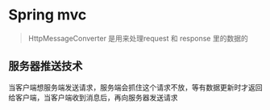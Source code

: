 # Spring mvc
> HttpMessageConverter 是用来处理request 和 response 里的数据的

 ## 服务器推送技术
 当客户端想服务端发送请求，服务端会抓住这个请求不放，等有数据更新时才返回给客户端，当客户端收到消息后，再向服务器发送请求